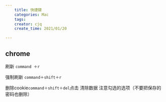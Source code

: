 ```yaml
---
    title: 快捷键
    categories: Mac
    tags:
    creator: cjq
    create_time: 2021/01/20

---
```






## chrome

刷新 `command ＋r`

强制刷新 `command＋shift＋r`

删除cookie`command＋shift＋del`点击 清除数据 注意勾选的选项（不要把保存的密码也删除）
